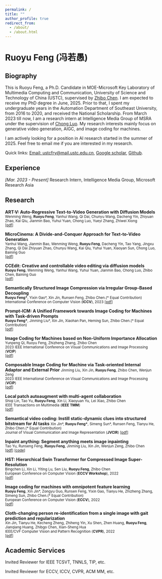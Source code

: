 ```yaml
---
permalink: /
title: ""
author_profile: true
redirect_from: 
  - /about/
  - /about.html
---
```


<!-- This is the front page of a website that is powered by the [academicpages template](https://github.com/academicpages/academicpages.github.io) and hosted on GitHub pages. [GitHub pages](https://pages.github.com) is a free service in which websites are built and hosted from code and data stored in a GitHub repository, automatically updating when a new commit is made to the respository. This template was forked from the [Minimal Mistakes Jekyll Theme](https://mmistakes.github.io/minimal-mistakes/) created by Michael Rose, and then extended to support the kinds of content that academics have: publications, talks, teaching, a portfolio, blog posts, and a dynamically-generated CV. You can fork [this repository](https://github.com/academicpages/academicpages.github.io) right now, modify the configuration and markdown files, add your own PDFs and other content, and have your own site for free, with no ads! An older version of this template powers my own personal website at [stuartgeiger.com](http://stuartgeiger.com), which uses [this Github repository](https://github.com/staeiou/staeiou.github.io). -->


<!-- A data-driven personal website
======
Like many other Jekyll-based GitHub Pages templates, academicpages makes you separate the website's content from its form. The content & metadata of your website are in structured markdown files, while various other files constitute the theme, specifying how to transform that content & metadata into HTML pages. You keep these various markdown (.md), YAML (.yml), HTML, and CSS files in a public GitHub repository. Each time you commit and push an update to the repository, the [GitHub pages](https://pages.github.com/) service creates static HTML pages based on these files, which are hosted on GitHub's servers free of charge.

Many of the features of dynamic content management systems (like Wordpress) can be achieved in this fashion, using a fraction of the computational resources and with far less vulnerability to hacking and DDoSing. You can also modify the theme to your heart's content without touching the content of your site. If you get to a point where you've broken something in Jekyll/HTML/CSS beyond repair, your markdown files describing your talks, publications, etc. are safe. You can rollback the changes or even delete the repository and start over -- just be sure to save the markdown files! Finally, you can also write scripts that process the structured data on the site, such as [this one](https://github.com/academicpages/academicpages.github.io/blob/master/talkmap.ipynb) that analyzes metadata in pages about talks to display [a map of every location you've given a talk](https://academicpages.github.io/talkmap.html).

Getting started
======
1. Register a GitHub account if you don't have one and confirm your e-mail (required!)
1. Fork [this repository](https://github.com/academicpages/academicpages.github.io) by clicking the "fork" button in the top right. 
1. Go to the repository's settings (rightmost item in the tabs that start with "Code", should be below "Unwatch"). Rename the repository "[your GitHub username].github.io", which will also be your website's URL.
1. Set site-wide configuration and create content & metadata (see below -- also see [this set of diffs](http://archive.is/3TPas) showing what files were changed to set up [an example site](https://getorg-testacct.github.io) for a user with the username "getorg-testacct")
1. Upload any files (like PDFs, .zip files, etc.) to the files/ directory. They will appear at https://[your GitHub username].github.io/files/example.pdf.  
1. Check status by going to the repository settings, in the "GitHub pages" section

Site-wide configuration
------
The main configuration file for the site is in the base directory in [_config.yml](https://github.com/academicpages/academicpages.github.io/blob/master/_config.yml), which defines the content in the sidebars and other site-wide features. You will need to replace the default variables with ones about yourself and your site's github repository. The configuration file for the top menu is in [_data/navigation.yml](https://github.com/academicpages/academicpages.github.io/blob/master/_data/navigation.yml). For example, if you don't have a portfolio or blog posts, you can remove those items from that navigation.yml file to remove them from the header. 

Create content & metadata
------
For site content, there is one markdown file for each type of content, which are stored in directories like _publications, _talks, _posts, _teaching, or _pages. For example, each talk is a markdown file in the [_talks directory](https://github.com/academicpages/academicpages.github.io/tree/master/_talks). At the top of each markdown file is structured data in YAML about the talk, which the theme will parse to do lots of cool stuff. The same structured data about a talk is used to generate the list of talks on the [Talks page](https://academicpages.github.io/talks), each [individual page](https://academicpages.github.io/talks/2012-03-01-talk-1) for specific talks, the talks section for the [CV page](https://academicpages.github.io/cv), and the [map of places you've given a talk](https://academicpages.github.io/talkmap.html) (if you run this [python file](https://github.com/academicpages/academicpages.github.io/blob/master/talkmap.py) or [Jupyter notebook](https://github.com/academicpages/academicpages.github.io/blob/master/talkmap.ipynb), which creates the HTML for the map based on the contents of the _talks directory).

**Markdown generator**

I have also created [a set of Jupyter notebooks](https://github.com/academicpages/academicpages.github.io/tree/master/markdown_generator
) that converts a CSV containing structured data about talks or presentations into individual markdown files that will be properly formatted for the academicpages template. The sample CSVs in that directory are the ones I used to create my own personal website at stuartgeiger.com. My usual workflow is that I keep a spreadsheet of my publications and talks, then run the code in these notebooks to generate the markdown files, then commit and push them to the GitHub repository.

How to edit your site's GitHub repository
------
Many people use a git client to create files on their local computer and then push them to GitHub's servers. If you are not familiar with git, you can directly edit these configuration and markdown files directly in the github.com interface. Navigate to a file (like [this one](https://github.com/academicpages/academicpages.github.io/blob/master/_talks/2012-03-01-talk-1.md) and click the pencil icon in the top right of the content preview (to the right of the "Raw | Blame | History" buttons). You can delete a file by clicking the trashcan icon to the right of the pencil icon. You can also create new files or upload files by navigating to a directory and clicking the "Create new file" or "Upload files" buttons. 

Example: editing a markdown file for a talk
![Editing a markdown file for a talk](/images/editing-talk.png)

For more info
------
More info about configuring academicpages can be found in [the guide](https://academicpages.github.io/markdown/). The [guides for the Minimal Mistakes theme](https://mmistakes.github.io/minimal-mistakes/docs/configuration/) (which this theme was forked from) might also be helpful. -->


Ruoyu Feng (冯若愚)
======

Biography
------
This is Ruoyu Feng, a Ph.D. Candidate in MOE-Microsoft Key Laboratory of Multimedia Computing and Communication, University of Science and Technology of China (USTC), supervised by [Zhibo Chen](http://staff.ustc.edu.cn/~chenzhibo/). I am expected to receive my PhD degree in June, 2025. Prior to that, I spent my undergraduate years in the Automation Department of Southeast University, from 2016 to 2020, and received the National Scholarship. From March 2023 till now, I am a research intern at Intelligence Media Group of MSRA under the supervision of [Chong Luo](https://www.microsoft.com/en-us/research/people/cluo/). My research interests mainly focus on generative video generation, AIGC, and image coding for machines.

I am actively looking for a position in AI research started in the summer of 2025. Feel free to email me if you are interested in my research.

Quick links: [Email: ustcfry@mail.ustc.edu.cn](mailto:ustcfry@mail.ustc.edu.cn), [Google scholar](https://scholar.google.com/citations?user=Gt4QSSEAAAAJ&hl), [Github](https://github.com/RuoyuFeng).


<!-- Research
------ -->

Experience
------
*[Mar. 2023 - Present]*      Research Intern, Intelligence Media Group, Microsoft Research Asia


Research
------
**ART·V: Auto-Regressive Text-to-Video Generation with Diffusion Models**  
<span style="font-size: smaller;">
Wenming Weng, **Ruoyu Feng**, Yanhui Wang, Qi Dai, Chunyu Wang, Dacheng Yin, Zhiyuan Zhao, Kai Qiu, Jianmin Bao, Yuhui Yuan, Chong Luo, Yueyi Zhang, Zhiwei Xiong  
[[pdf](https://arxiv.org/abs/2311.18834)]
</span>

**MicroCinema: A Divide-and-Conquer Approach for Text-to-Video Generation**  
<span style="font-size: smaller;">
Yanhui Wang, Jianmin Bao, Wenming Weng, **Ruoyu Feng**, Dacheng Yin, Tao Yang, Jingxu Zhang, Qi Dai Zhiyuan Zhao, Chunyu Wang, Kai Qiu, Yuhui Yuan, Xiaoyan Sun, Chong Luo, Baining Guo  
[[pdf](https://arxiv.org/abs/2311.18829)]
</span>

**CCEdit: Creative and controllable video editing via diffusion models**  
<span style="font-size: smaller;">
**Ruoyu Feng**, Wenming Weng, Yanhui Wang, Yuhui Yuan, Jianmin Bao, Chong Luo, Zhibo Chen, Baining Guo  
[[pdf](https://arxiv.org/pdf/2309.16496.pdf)]
</span>


**Semantically Structured Image Compression via Irregular Group-Based Decoupling**  
<span style="font-size: smaller;">
**Ruoyu Feng\***, Yixin Gao\*, Xin Jin, Runsen Feng, Zhibo Chen.(\* Equal Contribution)  
International Conference on Computer Vision (**ICCV**), 2023
[[pdf](https://openaccess.thecvf.com/content/ICCV2023/papers/Feng_Semantically_Structured_Image_Compression_via_Irregular_Group-Based_Decoupling_ICCV_2023_paper.pdf)]
</span>

**Prompt-ICM: A Unified Framework towards Image Coding for Machines with Task-driven Prompts**  
<span style="font-size: smaller;">
**Ruoyu Feng\***, Jinming Liu\*, Xin Jin, Xiaohan Pan, Heming Sun, Zhibo Chen.(\* Equal Contribution)  
[[pdf](https://arxiv.org/pdf/2305.02578.pdf)]
</span>

**Image Coding for Machines based on Non-Uniform Importance Allocation**  
<span style="font-size: smaller;">
Yunpeng Qi, Ruoyu Feng, Zhizheng Zhang, Zhibo Chen  
2023 IEEE International Conference on Visual Communications and Image Processing (**VCIP**)  
[[pdf](https://ieeexplore.ieee.org/abstract/document/10402758/)]
</span>

**Composable Image Coding for Machine via Task-oriented Internal Adaptor and External Prior**
<span style="font-size: smaller;">
Jinming Liu, Xin Jin, **Ruoyu Feng**, Zhibo Chen, Wenjun Zeng  
2023 IEEE International Conference on Visual Communications and Image Processing (**VCIP**)  
[[pdf](https://ieeexplore.ieee.org/abstract/document/10402659)]
</span>

**Local patch autoaugment with multi-agent collaboration**  
<span style="font-size: smaller;">
Shiqi Lin, Tao Yu, **Ruoyu Feng**, Xin Li, Xiaoyuan Yu, Lei Xiao, Zhibo Chen  
IEEE Transactions on Multimedia (**IEEE TMM**)  
[[pdf](https://arxiv.org/pdf/2103.11099.pdf)]
</span>

**Semantical video coding: Instill static-dynamic clues into structured bitstream for AI tasks**
<span style="font-size: smaller;">
Xin Jin\*, **Ruoyu Feng\***, Simeng Sun\*, Runsen Feng, Tianyu He, Zhibo Chen.(\* Equal Contribution)  
Journal of Visual Communication and Image Representation (**JVCIR**)
[[pdf](https://arxiv.org/pdf/2201.10162.pdf)]
</span>

**Inpaint anything: Segment anything meets image inpainting**  
<span style="font-size: smaller;">
Tao Yu, Runseng Feng, **Ruoyu Feng**, Jinming Liu, Xin Jin, Wenjun Zeng, Zhibo Chen  
[[pdf](https://arxiv.org/pdf/2304.06790)] [[code](https://github.com/geekyutao/Inpaint-Anything)]
</span>

**HST: Hierarchical Swin Transformer for Compressed Image Super-Resolution**  
<span style="font-size: smaller;">
Bingchen Li, Xin Li, Yiting Lu, Sen Liu, **Ruoyu Feng**, Zhibo Chen  
European Conference on Computer Vision (**ECCV Workshop**), 2022  
[[pdf](https://arxiv.org/abs/2208.09885)]
</span>

**Image coding for machines with omnipotent feature learning**  
<span style="font-size: smaller;">
**Ruoyu Feng**, Xin Jin\*, Zongyu Guo, Runsen Feng, Yixin Gao, Tianyu He, Zhizheng Zhang, Simeng Sun, Zhibo Chen.(\* Equal Contribution)  
European Conference on Computer Vision (**ECCV**), 2022  
[[pdf](https://www.ecva.net/papers/eccv_2022/papers_ECCV/papers/136970500.pdf)]
</span>

**Cloth-changing person re-identification from a single image with gait prediction and regularization**  
<span style="font-size: smaller;">
Xin Jin, Tianyu He, Kecheng Zheng, Zhiheng Yin, Xu Shen, Zhen Huang, **Ruoyu Feng**, Jianqiang Huang, Zhibgo Chen, Xian-Sheng Hua  
IEEE/CVF Computer Vision and Pattern Recognition (**CVPR**), 2022  
[[pdf](https://openaccess.thecvf.com/content/CVPR2022/papers/Jin_Cloth-Changing_Person_Re-Identification_From_a_Single_Image_With_Gait_Prediction_CVPR_2022_paper.pdf)]
</span>


Academic Services
------
Invited Reviewer for IEEE TCSVT, TNNLS, TIP, etc.

Invited Reviewer for ECCV, ICCV, CVPR, ACM MM, etc.

